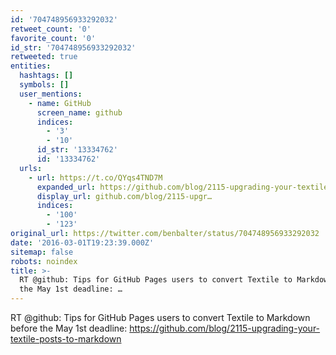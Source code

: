 ```yaml
---
id: '704748956933292032'
retweet_count: '0'
favorite_count: '0'
id_str: '704748956933292032'
retweeted: true
entities:
  hashtags: []
  symbols: []
  user_mentions:
    - name: GitHub
      screen_name: github
      indices:
        - '3'
        - '10'
      id_str: '13334762'
      id: '13334762'
  urls:
    - url: https://t.co/QYqs4TND7M
      expanded_url: https://github.com/blog/2115-upgrading-your-textile-posts-to-markdown
      display_url: github.com/blog/2115-upgr…
      indices:
        - '100'
        - '123'
original_url: https://twitter.com/benbalter/status/704748956933292032
date: '2016-03-01T19:23:39.000Z'
sitemap: false
robots: noindex
title: >-
  RT @github: Tips for GitHub Pages users to convert Textile to Markdown before
  the May 1st deadline: …
---
```


RT @github: Tips for GitHub Pages users to convert Textile to Markdown before the May 1st deadline: https://github.com/blog/2115-upgrading-your-textile-posts-to-markdown